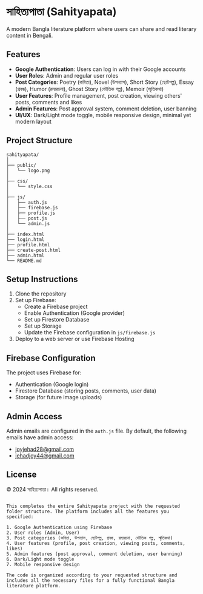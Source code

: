 # সাহিত্যপাতা (Sahityapata)

A modern Bangla literature platform where users can share and read literary content in Bengali.

## Features

- **Google Authentication**: Users can log in with their Google accounts
- **User Roles**: Admin and regular user roles
- **Post Categories**: Poetry (কবিতা), Novel (উপন্যাস), Short Story (ছোটগল্প), Essay (প্রবন্ধ), Humor (রম্যরচনা), Ghost Story (ভৌতিক গল্প), Memoir (স্মৃতিকথা)
- **User Features**: Profile management, post creation, viewing others' posts, comments and likes
- **Admin Features**: Post approval system, comment deletion, user banning
- **UI/UX**: Dark/Light mode toggle, mobile responsive design, minimal yet modern layout

## Project Structure

```
sahityapata/
│
├── public/
│   └── logo.png
│
├── css/
│   └── style.css
│
├── js/
│   ├── auth.js
│   ├── firebase.js
│   ├── profile.js
│   ├── post.js
│   └── admin.js
│
├── index.html
├── login.html
├── profile.html
├── create-post.html
├── admin.html
└── README.md
```

## Setup Instructions

1. Clone the repository
2. Set up Firebase:
   - Create a Firebase project
   - Enable Authentication (Google provider)
   - Set up Firestore Database
   - Set up Storage
   - Update the Firebase configuration in `js/firebase.js`
3. Deploy to a web server or use Firebase Hosting

## Firebase Configuration

The project uses Firebase for:
- Authentication (Google login)
- Firestore Database (storing posts, comments, user data)
- Storage (for future image uploads)

## Admin Access

Admin emails are configured in the `auth.js` file. By default, the following emails have admin access:
- joyjehad28@gmail.com
- jehadjoy44@gmail.com

## License

© 2024 সাহিত্যপাতা। All rights reserved.
```

This completes the entire Sahityapata project with the requested folder structure. The platform includes all the features you specified:

1. Google Authentication using Firebase
2. User roles (Admin, User)
3. Post categories (কবিতা, উপন্যাস, ছোটগল্প, প্রবন্ধ, রম্যরচনা, ভৌতিক গল্প, স্মৃতিকথা)
4. User features (profile, post creation, viewing posts, comments, likes)
5. Admin features (post approval, comment deletion, user banning)
6. Dark/Light mode toggle
7. Mobile responsive design

The code is organized according to your requested structure and includes all the necessary files for a fully functional Bangla literature platform.

